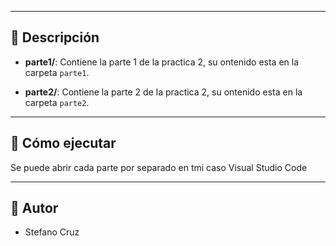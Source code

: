 
---

## 📌 Descripción

- **parte1/**: Contiene la parte 1 de la practica 2, su ontenido esta en la carpeta `parte1`. 

- **parte2/**: Contiene la parte 2 de la practica 2, su ontenido esta en la carpeta `parte2`.

---

## 🚀 Cómo ejecutar
Se puede abrir cada parte por separado en tmi caso Visual Studio Code

---

## 🔄 Autor

- Stefano Cruz

